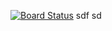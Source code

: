 [![Board Status](https://codedev.ms/t-japin/3e30aae6-cd60-4744-a2f2-1da4bec8c6c9/d32e8961-0bdd-4283-82d9-ee01b4e159e3/_apis/work/boardbadge/44e73ace-2d59-4694-8744-6014eddbf889)](https://codedev.ms/t-japin/3e30aae6-cd60-4744-a2f2-1da4bec8c6c9/_boards/board/t/d32e8961-0bdd-4283-82d9-ee01b4e159e3/Microsoft.RequirementCategory)
sdf
sd
